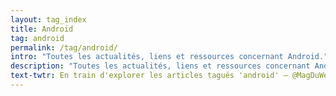 ```yaml
---
layout: tag_index
title: Android
tag: android
permalink: /tag/android/
intro: "Toutes les actualités, liens et ressources concernant Android."
description: "Toutes les actualités, liens et ressources concernant Android."
text-twtr: En train d'explorer les articles tagués 'android' — @MagDuWebdesign
---
```


